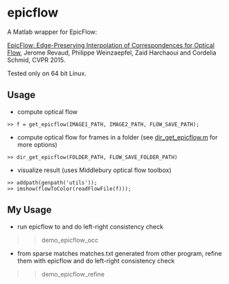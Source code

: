 # epicflow

A Matlab wrapper for EpicFlow:

[EpicFlow: Edge-Preserving Interpolation of Correspondences for Optical 
Flow](http://lear.inrialpes.fr/src/epicflow/), Jerome Revaud, Philippe Weinzaepfel, Zaid Harchaoui and Cordelia 
Schmid, CVPR 2015.

Tested only on 64 bit Linux. 

## Usage 

* compute optical flow
```
>> f = get_epicflow(IMAGE1_PATH, IMAGE2_PATH, FLOW_SAVE_PATH);
```
* compute optical flow for frames in a folder (see [dir_get_epicflow.m](https://github.com/suhangpro/epicflow/blob/master/dir_get_epicflow.m) for more options)
```
>> dir_get_epicflow(FOLDER_PATH, FLOW_SAVE_FOLDER_PATH)
```
* visualize result (uses Middlebury optical flow toolbox)
```
>> addpath(genpath('utils'));
>> imshow(flowToColor(readFlowFile(f)));
```

## My Usage
* run epicflow to and do left-right consistency check
>> demo_epicflow_occ 
* from sparse matches matches.txt generated from other program, refine them with epicflow and do left-right consistency check
>> demo_epicflow_refine
